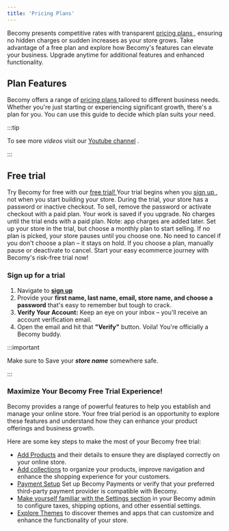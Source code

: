 ```yaml
---
title: 'Pricing Plans'
---
```

Becomy presents competitive rates with transparent [pricing plans <Icon icon="fa-solid fa-arrow-up-right-from-square" />](https://becomystaging.com/pricing), ensuring no hidden charges or sudden increases as your store grows. Take advantage of a free plan and explore how Becomy's features can elevate your business. Upgrade anytime for additional features and enhanced functionality.

## Plan Features

Becomy offers a range of [pricing plans <Icon icon="fa-solid fa-arrow-up-right-from-square" />](https://becomystaging.com/pricing) tailored to different business needs. Whether you're just starting or experiencing significant growth, there's a plan for you. You can use this guide to decide which plan suits your need. 



:::tip

To see more _videos_ visit our [Youtube channel](#) <Icon icon="fa-solid fa-arrow-up-right-from-square" />.

:::

## Free trial

Try Becomy for free with our [free trial! <Icon icon="fa-solid fa-arrow-up-right-from-square" />](https://becomystaging.com/) Your trial begins when you [sign up <Icon icon="fa-solid fa-arrow-up-right-from-square" />](https://becomystaging.com/admin_users/sign_up), not when you start building your store. During the trial, your store has a password or inactive checkout. To sell, remove the password or activate checkout with a paid plan. Your work is saved if you upgrade. No charges until the trial ends with a paid plan. Note: app charges are added later. Set up your store in the trial, but choose a monthly plan to start selling. If no plan is picked, your store pauses until you choose one. No need to cancel if you don't choose a plan – it stays on hold. If you choose a plan, manually pause or deactivate to cancel. Start your easy ecommerce journey with Becomy's risk-free trial now!

### Sign up for a trial

1. Navigate to [**sign up** <Icon icon="fa-solid fa-arrow-up-right-from-square" />](https://becomystaging.com/admin_users/sign_up)
2. Provide your **first name, last name, email, store name, and choose a password** that's easy to remember but tough to crack.
3. **Verify Your Account:** Keep an eye on your inbox – you'll receive an account verification email.
4. Open the email and hit that **"Verify"** button. Voila! You're officially a Becomy buddy.

:::important

Make sure to Save your _**store name**_ somewhere safe.

:::


### Maximize Your Becomy Free Trial Experience!

Becomy provides a range of powerful features to help you establish and manage your online store. Your free trial period is an opportunity to explore these features and understand how they can enhance your product offerings and business growth.

Here are some key steps to make the most of your Becomy free trial:

- [Add Products](#) and their details to ensure they are displayed correctly on your online store.
- [Add collections](#) to organize your products, improve navigation and enhance the shopping experience for your customers.
- [Payment Setup](#) Set up Becomy Payments or verify that your preferred third-party payment provider is compatible with Becomy.
- [Make yourself familiar with the Settings section](#) in your Becomy admin to configure taxes, shipping options, and other essential settings.
- [Explore Themes](#) to discover themes and apps that can customize and enhance the functionality of your store.

